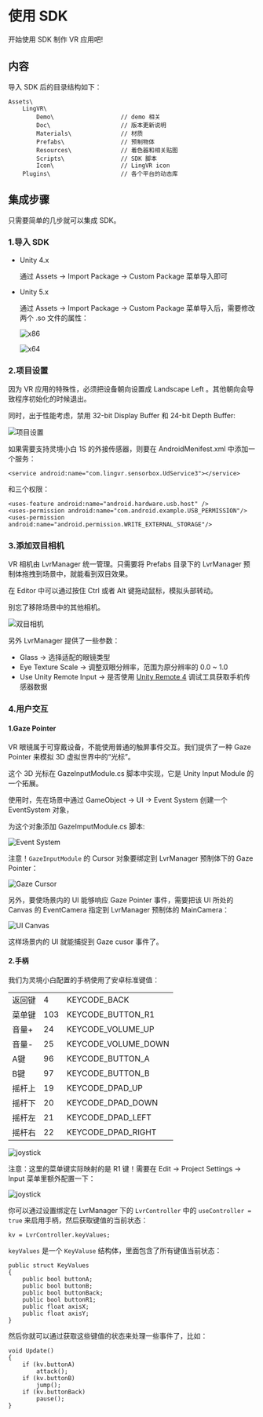 # 使用 SDK
开始使用 SDK 制作 VR 应用吧!

## 内容

导入 SDK 后的目录结构如下：

	Assets\
		LingVR\
			Demo\					// demo 相关
			Doc\					// 版本更新说明
			Materials\				// 材质
			Prefabs\				// 预制物体
			Resources\				// 着色器和相关贴图
			Scripts\				// SDK 脚本
			Icon\					// LingVR icon
		Plugins\					// 各个平台的动态库

## 集成步骤

只需要简单的几步就可以集成 SDK。

### 1.导入 SDK

* Unity 4.x

	通过 Assets -> Import Package -> Custom Package 菜单导入即可

* Unity 5.x

	通过 Assets -> Import Package -> Custom Package 菜单导入后，需要修改两个 .so 文件的属性：
	
	![x86](images/x86.png)
	
	![x64](images/x64.png)

### 2.项目设置

因为 VR 应用的特殊性，必须把设备朝向设置成 Landscape Left 。其他朝向会导致程序初始化的时候退出。

同时，出于性能考虑，禁用 32-bit Display Buffer 和 24-bit Depth Buffer:

![项目设置](images/settings.png)

如果需要支持灵境小白 1S 的外接传感器，则要在 AndroidMenifest.xml 中添加一个服务：

	<service android:name="com.lingvr.sensorbox.UdService3"></service>
	
和三个权限：

	<uses-feature android:name="android.hardware.usb.host" />
	<uses-permission android:name="com.android.example.USB_PERMISSION"/>
	<uses-permission android:name="android.permission.WRITE_EXTERNAL_STORAGE"/>

### 3.添加双目相机

VR 相机由 LvrManager 统一管理。只需要将 Prefabs 目录下的 LvrManager 预制体拖拽到场景中，就能看到双目效果。

在 Editor 中可以通过按住 Ctrl 或者 Alt 键拖动鼠标，模拟头部转动。

别忘了移除场景中的其他相机。

![双目相机](images/stereo.png)

另外 LvrManager 提供了一些参数：

* Glass -> 选择适配的眼镜类型
* Eye Texture Scale -> 调整双眼分辨率，范围为原分辨率的 0.0 ~ 1.0
* Use Unity Remote Input -> 是否使用 [Unity Remote 4](http://docs.unity3d.com/Manual/UnityRemote4.html) 调试工具获取手机传感器数据

### 4.用户交互

#### 1.Gaze Pointer

VR 眼镜属于可穿戴设备，不能使用普通的触屏事件交互。我们提供了一种 Gaze Pointer 来模拟 3D 虚拟世界中的“光标”。

这个 3D 光标在 GazeInputModule.cs 脚本中实现，它是 Unity Input Module 的一个拓展。

使用时，先在场景中通过 GameObject -> UI -> Event System 创建一个 EventSystem 对象，

为这个对象添加 GazeImputModule.cs 脚本:

![Event System](images/eventsystem.png)

注意！`GazeInputModule` 的 Cursor 对象要绑定到 LvrManager 预制体下的 Gaze Pointer：

![Gaze Cursor](images/gazecursor.png)

另外，要使场景内的 UI 能够响应 Gaze Pointer 事件，需要把该 UI 所处的 Canvas 的 EventCamera 指定到 LvrManager 预制体的 MainCamera：

![UI Canvas](images/uicanvas.png)

这样场景内的 UI 就能捕捉到 Gaze cusor 事件了。

#### 2.手柄

我们为灵境小白配置的手柄使用了安卓标准键值：

|        |     |                      |
|--------|-----|----------------------|
| 返回键 | 4   | KEYCODE_BACK         |
| 菜单键 | 103 | KEYCODE_BUTTON_R1    |
| 音量+  | 24  | KEYCODE_VOLUME_UP    |
| 音量-  | 25  | KEYCODE_VOLUME_DOWN  |
| A键    | 96  | KEYCODE_BUTTON_A     |
| B键    | 97  | KEYCODE_BUTTON_B     |
| 摇杆上 | 19  | KEYCODE_DPAD_UP      |
| 摇杆下 | 20  | KEYCODE_DPAD_DOWN    |
| 摇杆左 | 21  | KEYCODE_DPAD_LEFT    |
| 摇杆右 | 22  | KEYCODE_DPAD_RIGHT   |


![joystick](images/joystick.png)

注意：这里的菜单键实际映射的是 R1 键！需要在 Edit -> Project Settings -> Input 菜单里额外配置一下：

![joystick](images/r1button.png)

你可以通过设置绑定在 LvrManager 下的 `LvrController` 中的 `useController = true` 来启用手柄，然后获取键值的当前状态：

	kv = LvrController.keyValues;
	
`keyValues` 是一个 `KeyValuse` 结构体，里面包含了所有键值当前状态：

	public struct KeyValues
	{
		public bool buttonA;
		public bool buttonB;
		public bool buttonBack;
		public bool buttonR1;
		public float axisX;
		public float axisY;
	}
		
然后你就可以通过获取这些键值的状态来处理一些事件了，比如：

	void Update()
	{
		if (kv.buttonA)
			attack();
		if (kv.buttonB)
			jump();
		if (kv.buttonBack)
			pause();
	}